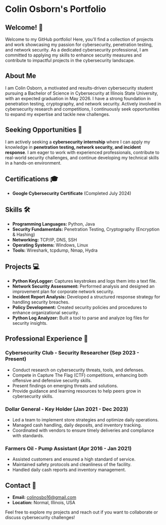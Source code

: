 # Colin Osborn's Portfolio

## Welcome! 👋

Welcome to my GitHub portfolio! Here, you'll find a collection of projects and work showcasing my passion for cybersecurity, penetration testing, and network security. As a dedicated cybersecurity professional, I am committed to applying my skills to enhance security measures and contribute to impactful projects in the cybersecurity landscape.

## About Me

I am Colin Osborn, a motivated and results-driven cybersecurity student pursuing a Bachelor of Science in Cybersecurity at Illinois State University, with an expected graduation in May 2026. I have a strong foundation in penetration testing, cryptography, and network security. Actively involved in cybersecurity research and competitions, I continuously seek opportunities to expand my expertise and tackle new challenges.

## Seeking Opportunities 🎯

I am actively seeking a **cybersecurity internship** where I can apply my knowledge in **penetration testing, network security, and incident response**. I am eager to work with experienced professionals, contribute to real-world security challenges, and continue developing my technical skills in a hands-on environment.

## Certifications 🎓

- **Google Cybersecurity Certificate** (Completed July 2024)

## Skills 🛠️

- **Programming Languages:** Python, Java  
- **Security Fundamentals:** Penetration Testing, Cryptography (Encryption & Hashing)  
- **Networking:** TCP/IP, DNS, SSH  
- **Operating Systems:** Windows, Linux  
- **Tools:** Wireshark, tcpdump, Nmap, Hydra  

## Projects 💻

- **Python KeyLogger:** Captures keystrokes and logs them into a text file.  
- **Network Security Assessment:** Performed analysis and designed an improvement plan for corporate network security.  
- **Incident Report Analysis:** Developed a structured response strategy for handling security breaches.  
- **Policy Development:** Created security policies and procedures to enhance organizational security.  
- **Python Log Analyzer:** Built a tool to parse and analyze log files for security insights.  

## Professional Experience 💼

### Cybersecurity Club - Security Researcher (Sep 2023 - Present)
- Conduct research on cybersecurity threats, tools, and defenses.  
- Compete in Capture The Flag (CTF) competitions, enhancing both offensive and defensive security skills.  
- Present findings on emerging threats and solutions.  
- Provide guidance and learning resources to help peers grow in cybersecurity skills.  

### Dollar General - Key Holder (Jan 2021 - Dec 2023)
- Led a team to implement store strategies and optimize daily operations.  
- Managed cash handling, daily deposits, and inventory tracking.  
- Coordinated with vendors to ensure timely deliveries and compliance with standards.  

### Farmers Oil - Pump Assistant (Apr 2016 - Jan 2021)
- Assisted customers and ensured a high standard of service.  
- Maintained safety protocols and cleanliness of the facility.  
- Handled daily cash reports and inventory management.  

## Contact 📧

- **Email:** [colinosbo16@gmail.com](mailto:colinosbo16@gmail.com)  
- **Location:** Normal, Illinois, USA  

Feel free to explore my projects and reach out if you want to collaborate or discuss cybersecurity challenges!
